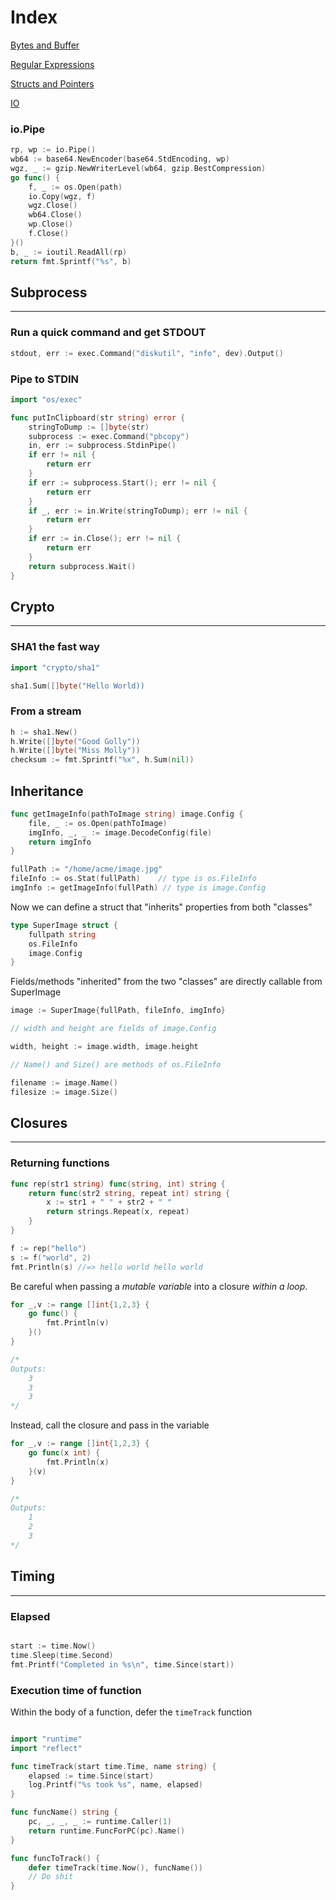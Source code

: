 # Index

[Bytes and Buffer](bytesbuffer.md)

[Regular Expressions](regex.md)

[Structs and Pointers](structs_pointers.md)

[IO](io.md)

### io.Pipe

```go
rp, wp := io.Pipe()
wb64 := base64.NewEncoder(base64.StdEncoding, wp)
wgz, _ := gzip.NewWriterLevel(wb64, gzip.BestCompression)
go func() {
	f, _ := os.Open(path)
	io.Copy(wgz, f)
	wgz.Close()
	wb64.Close()
	wp.Close()
	f.Close()
}()
b, _ := ioutil.ReadAll(rp)
return fmt.Sprintf("%s", b)
```





## Subprocess
---
### Run a quick command and get STDOUT
```go
stdout, err := exec.Command("diskutil", "info", dev).Output()
```


### Pipe to STDIN
```go
import "os/exec"

func putInClipboard(str string) error {
	stringToDump := []byte(str)
	subprocess := exec.Command("pbcopy")
	in, err := subprocess.StdinPipe()
	if err != nil {
		return err
	}
	if err := subprocess.Start(); err != nil {
		return err
	}
	if _, err := in.Write(stringToDump); err != nil {
		return err
	}
	if err := in.Close(); err != nil {
		return err
	}
	return subprocess.Wait()
}
```

## Crypto
---
### SHA1 the fast way
```go
import "crypto/sha1"

sha1.Sum([]byte("Hello World))
```

### From a stream
```go
h := sha1.New()
h.Write([]byte("Good Golly"))
h.Write([]byte("Miss Molly"))
checksum := fmt.Sprintf("%x", h.Sum(nil))

```

## Inheritance
```go
func getImageInfo(pathToImage string) image.Config {
	file, _ := os.Open(pathToImage)
	imgInfo, _, _ := image.DecodeConfig(file)
	return imgInfo
}

fullPath := "/home/acme/image.jpg"
fileInfo := os.Stat(fullPath)	 // type is os.FileInfo
imgInfo := getImageInfo(fullPath) // type is image.Config
```

Now we can define a struct that "inherits" properties from both "classes"

```go
type SuperImage struct {
	fullpath string
	os.FileInfo
	image.Config
}
```

Fields/methods "inherited" from the two "classes" are directly callable from SuperImage

```go
image := SuperImage{fullPath, fileInfo, imgInfo}

// width and height are fields of image.Config

width, height := image.width, image.height

// Name() and Size() are methods of os.FileInfo

filename := image.Name()
filesize := image.Size()
```



## Closures
---
### Returning functions

```go
func rep(str1 string) func(string, int) string {
	return func(str2 string, repeat int) string {
		x := str1 + " " + str2 + " "
		return strings.Repeat(x, repeat)
	}
}

f := rep("hello")
s := f("world", 2)
fmt.Println(s) //=> hello world hello world 
```

Be careful when passing a *mutable variable* into a closure *within a loop*.

```go
for _,v := range []int{1,2,3} {
	go func() {
		fmt.Println(v)
	}()
}

/*
Outputs:
	3
	3
	3
*/ 
```

Instead, call the closure and pass in the variable

```go
for _,v := range []int{1,2,3} {
	go func(x int) {
		fmt.Println(x)
	}(v)
}

/*
Outputs:
	1
	2
	3
*/ 
```

## Timing
---
### Elapsed
```go

start := time.Now()
time.Sleep(time.Second)
fmt.Printf("Completed in %s\n", time.Since(start))
```

### Execution time of function

Within the body of a function, defer the `timeTrack` function

```go

import "runtime"
import "reflect"

func timeTrack(start time.Time, name string) {
    elapsed := time.Since(start)
    log.Printf("%s took %s", name, elapsed)
}

func funcName() string {
    pc, _, _, _ := runtime.Caller(1)
    return runtime.FuncForPC(pc).Name()
}

func funcToTrack() {
	defer timeTrack(time.Now(), funcName())
	// Do shit
}
```